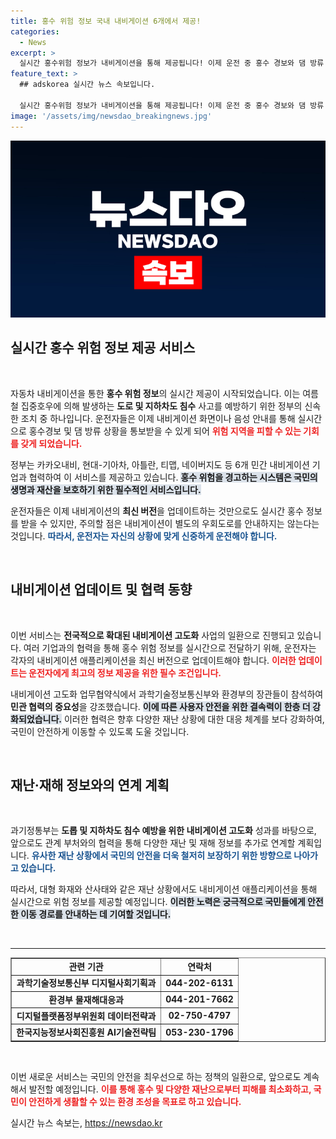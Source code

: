 ```yaml
---
title: 홍수 위험 정보 국내 내비게이션 6개에서 제공!
categories:
  - News
excerpt: >
  실시간 홍수위험 정보가 내비게이션을 통해 제공됩니다! 이제 운전 중 홍수 경보와 댐 방류 소식을 쉽게 확인하고, 피해를 예방하세요. 업데이트는 필수!
feature_text: >
  ## adskorea 실시간 뉴스 속보입니다.

  실시간 홍수위험 정보가 내비게이션을 통해 제공됩니다! 이제 운전 중 홍수 경보와 댐 방류 소식을 쉽게 확인하고, 피해를 예방하세요. 업데이트는 필수!
image: '/assets/img/newsdao_breakingnews.jpg'
---
```


<p><img src="/assets/img/newsdao_breakingnews.jpg" alt="adskorea 속보" /></p>

<h2 data-ke-size="size26">실시간 홍수 위험 정보 제공 서비스</h2>

<p data-ke-size="size16">&nbsp;</p>

<p>자동차 내비게이션을 통한 <b>홍수 위험 정보</b>의 실시간 제공이 시작되었습니다. 이는 여름철 집중호우에 의해 발생하는 <b>도로 및 지하차도 침수</b> 사고를 예방하기 위한 정부의 신속한 조치 중 하나입니다. 운전자들은 이제 내비게이션 화면이나 음성 안내를 통해 실시간으로 홍수경보 및 댐 방류 상황을 통보받을 수 있게 되어 <b><span style="color: #ee2323;">위험 지역을 피할 수 있는 기회를 갖게 되었습니다.</span></b> </p>

<p>정부는 카카오내비, 현대-기아차, 아틀란, 티맵, 네이버지도 등 6개 민간 내비게이션 기업과 협력하여 이 서비스를 제공하고 있습니다. <b><span style="background-color: #21538527;">홍수 위험을 경고하는 시스템은 국민의 생명과 재산을 보호하기 위한 필수적인 서비스입니다.</span></b> </p>

<p>운전자들은 이제 내비게이션의 <b>최신 버전</b>을 업데이트하는 것만으로도 실시간 홍수 정보를 받을 수 있지만, 주의할 점은 내비게이션이 별도의 우회도로를 안내하지는 않는다는 것입니다. <b><span style="color: #1a5490;">따라서, 운전자는 자신의 상황에 맞게 신중하게 운전해야 합니다.</span></b></p>

<p data-ke-size="size16">&nbsp;</p>

<h2 data-ke-size="size26">내비게이션 업데이트 및 협력 동향</h2>

<p data-ke-size="size16">&nbsp;</p>

<p>이번 서비스는 <b>전국적으로 확대된 내비게이션 고도화</b> 사업의 일환으로 진행되고 있습니다. 여러 기업과의 협력을 통해 홍수 위험 정보를 실시간으로 전달하기 위해, 운전자는 각자의 내비게이션 애플리케이션을 최신 버전으로 업데이트해야 합니다. <b><span style="color: #ee2323;">이러한 업데이트는 운전자에게 최고의 정보 제공을 위한 필수 조건입니다.</span></b></p>

<p>내비게이션 고도화 업무협약식에서 과학기술정보통신부와 환경부의 장관들이 참석하여 <b>민관 협력의 중요성</b>을 강조했습니다. <b><span style="background-color: #21538527;">이에 따른 사용자 안전을 위한 결속력이 한층 더 강화되었습니다.</span></b> 이러한 협력은 향후 다양한 재난 상황에 대한 대응 체계를 보다 강화하여, 국민이 안전하게 이동할 수 있도록 도울 것입니다.</p>

<p data-ke-size="size16">&nbsp;</p>

<h2 data-ke-size="size26">재난·재해 정보와의 연계 계획</h2>

<p data-ke-size="size16">&nbsp;</p>

<p>과기정통부는 <b>도롭 및 지하차도 침수 예방을 위한 내비게이션 고도화</b> 성과를 바탕으로, 앞으로도 관계 부처와의 협력을 통해 다양한 재난 및 재해 정보를 추가로 연계할 계획입니다. <b><span style="color: #1a5490;">유사한 재난 상황에서 국민의 안전을 더욱 철저히 보장하기 위한 방향으로 나아가고 있습니다.</span></b></p>

<p>따라서, 대형 화재와 산사태와 같은 재난 상황에서도 내비게이션 애플리케이션을 통해 실시간으로 위험 정보를 제공할 예정입니다. <b><span style="background-color: #21538527;">이러한 노력은 궁극적으로 국민들에게 안전한 이동 경로를 안내하는 데 기여할 것입니다.</span></b></p>

<p data-ke-size="size16">&nbsp;</p>

<hr/>

<table style="width: 100%;" border="1">
    <tr>
        <td style="text-align: center; height: 17px;"><b>관련 기관</b></td>
        <td style="text-align: center; height: 17px;"><b>연락처</b></td>
    </tr>
    <tr>
        <td style="text-align: center; height: 17px;"><b>과학기술정보통신부 디지털사회기획과</b></td>
        <td style="text-align: center; height: 17px;"><b>044-202-6131</b></td>
    </tr>
    <tr>
        <td style="text-align: center; height: 17px;"><b>환경부 물재해대응과</b></td>
        <td style="text-align: center; height: 17px;"><b>044-201-7662</b></td>
    </tr>
    <tr>
        <td style="text-align: center; height: 17px;"><b>디지털플랫폼정부위원회 데이터전략과</b></td>
        <td style="text-align: center; height: 17px;"><b>02-750-4797</b></td>
    </tr>
    <tr>
        <td style="text-align: center; height: 17px;"><b>한국지능정보사회진흥원 AI기술전략팀</b></td>
        <td style="text-align: center; height: 17px;"><b>053-230-1796</b></td>
    </tr>
</table>

<p data-ke-size="size16">&nbsp;</p>

<p>이번 새로운 서비스는 국민의 안전을 최우선으로 하는 정책의 일환으로, 앞으로도 계속해서 발전할 예정입니다. <b><span style="color: #ee2323;">이를 통해 홍수 및 다양한 재난으로부터 피해를 최소화하고, 국민이 안전하게 생활할 수 있는 환경 조성을 목표로 하고 있습니다.</span></b></p>
실시간 뉴스 속보는, <a href="https://newsdao.kr" rel="dofollow">https://newsdao.kr</a>


